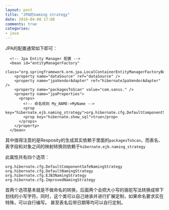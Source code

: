 ```yaml
---
layout: post
title: "JPA的naming strategy"
date: 2016-04-08 17:08
comments: true
categories:
- java
---
```


JPA的配置通常如下即可：

```
  <!-- Jpa Entity Manager 配置 -->
  <bean id="entityManagerFactory"
    class="org.springframework.orm.jpa.LocalContainerEntityManagerFactoryBean">
    <property name="dataSource" ref="dataSource" />
    <property name="jpaVendorAdapter" ref="hibernateJpaVendorAdapter" />
    <property name="packagesToScan" value="com.sanss." />
    <property name="jpaProperties">
      <props>
        <!-- 命名规则 My_NAME->MyName -->
        <prop key="hibernate.ejb.naming_strategy">org.hibernate.cfg.DefaultComponentSafeNamingStrategy</prop>
        <prop key="hibernate.show_sql">true</prop>
      </props>
    </property>
  </bean>
```

其中值得注意的是Resposity的生成其实依赖于里面的`packagesToScan`，而表名、表字段和对象之间的映射转换则依赖于`hibernate.ejb.naming_strategy`

此属性共有四个选项：

```
org.hibernate.cfg.DefaultComponentSafeNamingStrategy
org.hibernate.cfg.DefaultNamingStrategy
org.hibernate.cfg.EJB3NamingStrategy
org.hibernate.cfg.ImprovedNamingStrategy
```

首两个选项基本就是不做命名的转换，后面两个会把大小写的骆驼写法转换成带下划线的小写字符。同时，这个类可以自己继承并进行扩展定制，如果命名要求实在特殊，可以自行编写。
甚至表名后带日期等均可以自行定制。
